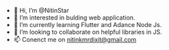 - 👋 Hi, I’m @NitinStar
- 👀 I’m interested in bulding web application.
- 🌱 I’m currently learning Flutter and Adance Node Js.
- 💞️ I’m looking to collaborate on helpful libraries in JS.
- 📫 Conenct me on nitinkmrdixit@gmail.com

<!---
NitinStar/NitinStar is a ✨ special ✨ repository because its `README.md` (this file) appears on your GitHub profile.
You can click the Preview link to take a look at your changes.
--->
